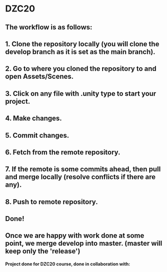 # DZC20
## The workflow is as follows:
## 1. Clone the repository locally (you will clone the develop branch as it is set as the main branch).
## 2. Go to where you cloned the repository to and open Assets/Scenes.
## 3. Click on any file with .unity type to start your project.
## 4. Make changes.
## 5. Commit changes.
## 6. Fetch from the remote repository.
## 7. If the remote is some commits ahead, then pull and merge locally (resolve conflicts if there are any).
## 8. Push to remote repository.
## Done! 
## Once we are happy with work done at some point, we merge develop into master. (master will keep only the 'release')
#### Project done for DZC20 course, done in collaboration with:
####
